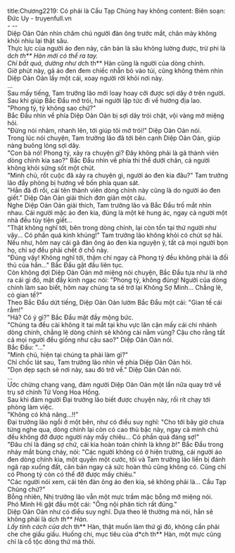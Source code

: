 title:Chương2219: Có phải là Cẩu Tạp Chủng hay không
content:
Biên soạn: Đức Uy - truyenfull.vn<br>- --<br>Diệp Oản Oản nhìn chăm chú người đàn ông trước mắt, chân mày không khỏi nhíu lại thật sâu.<br>Thực lực của người áo đen này, căn bản là sâu không lường được, trừ phi là d*ch th** Hàn mới có thể ra tay.<br>Chỉ bất quá, dường như d*ch th** Hàn cũng là người của dòng chính.<br>Giờ phút này, gã áo đen đem chiếc nhẫn bỏ vào túi, cũng không thèm nhìn Diệp Oản Oản lấy một cái, xoay người rời khỏi nơi này.<br>...<br>Sau mấy tiếng, Tam trưởng lão mới loay hoay cởi được sợi dây ở trên người. Sau khi giúp Bắc Đẩu mở trói, hai người lập tức đi về hướng địa lao.<br>"Phong tỷ, tỷ không sao chứ?"<br>Bắc Đẩu nhìn về phía Diệp Oản Oản bị sợi dây trói chặt, vội vàng mở miệng hỏi.<br>"Đừng nói nhảm, nhanh lên, tới giúp tôi mở trói!" Diệp Oản Oản nói.<br>Trong lúc nói chuyện, Tam trưởng lão đã tới bên cạnh Diệp Oản Oản, giúp nàng buông lỏng sợi dây.<br>"Con bà nó! Phong tỷ, xảy ra chuyện gì? Đây không phải là gã thành viên dòng chính kia sao?" Bắc Đẩu nhìn về phía thi thể dưới chân, cả người không khỏi sửng sốt một chút.<br>"Minh chủ, rốt cuộc đã xảy ra chuyện gì, người áo đen kia đâu?" Tam trưởng lão đầy phòng bị hướng về bốn phía quan sát.<br>"Hắn đã đi rồi, cái tên thành viên dòng chính này cũng là do người áo đen giết." Diệp Oản Oản giải thích đơn giản một câu.<br>Nghe Diệp Oản Oản giải thích, Tam trưởng lão và Bắc Đẩu trố mắt nhìn nhau. Cái người mặc áo đen kia, đúng là một kẻ hung ác, ngay cả người một nhà đều tùy tiện giết...<br>"Thật không nghĩ tới, bên trong dòng chính, lại còn tồn tại thứ người như vậy... Có phần quá kinh khủng!" Tam trưởng lão không khỏi có chút sợ hãi.<br>Nếu như, hôm nay cái gã đàn ông áo đen kia nguyện ý, tất cả mọi người bọn họ, chỉ sợ đều phải chết ở chỗ này.<br>"Đúng vậy! Không nghĩ tới, thậm chí ngay cả Phong tỷ đều không phải là đối thủ của hắn..." Bắc Đẩu gật đầu liên tục.<br>Còn không đợi Diệp Oản Oản mở miệng nói chuyện, Bắc Đẩu tựa như là nhớ ra cái gì đó, mặt đầy kinh ngạc nói: "Phong tỷ, không đúng! Người của dòng chính làm sao biết, hôm nay chúng ta sẽ trở lại Không Sợ Minh... Chẳng lẽ, có gian tế?"<br>Theo Bắc Đẩu dứt tiếng, Diệp Oản Oản lườm Bắc Đẩu một cái: "Gian tế cái rắm!"<br>"Hả? Có ý gì?" Bắc Đẩu mặt đầy mộng bức.<br>"Chúng ta đều cài không ít tai mắt tại khu vực lân cận mấy cái chi nhánh dòng chính, chẳng lẽ dòng chính sẽ không cài nằm vùng? Cậu cho rằng tất cả mọi người đều giống như cậu sao?" Diệp Oản Oản nói.<br>Bắc Đẩu: "..."<br>"Minh chủ, hiện tại chúng ta phải làm gì?"<br>Chỉ chốc lát sau, Tam trưởng lão nhìn về phía Diệp Oản Oản hỏi.<br>"Dọn dẹp sạch sẽ nơi này, sau đó trở về." Diệp Oản Oản nói.<br>...<br>Ước chừng chạng vạng, đám người Diệp Oản Oản một lần nữa quay trở về trụ sở chính Tử Vong Hoa Hồng.<br>Sau khi đám người Đại trưởng lão biết được chuyện này, rối rít chạy tới phòng làm việc.<br>"Không có khả năng...!!"<br>Đại trưởng lão ngồi ở một bên, như có điều suy nghĩ: "Cho tới bây giờ chưa từng nghe qua, dòng chính lại còn có cao thủ bậc này, ngay cả minh chủ đều không đỡ được người này mấy chiêu... Có phần quá đáng sợ!"<br>"Đâu chỉ là đáng sợ chứ, cái kia hoàn toàn chính là kh*ng b*!" Bắc Đẩu trong nháy mắt bùng cháy, nói: "Các người không có ở hiện trường, cái người áo đen dòng chính kia, một quyền một cước, tôi và Tam trưởng lão liền bị đánh ngã rạp xuống đất, căn bản ngay cả sức hoàn thủ cũng không có. Cũng chỉ có Phong tỷ còn có thể đỡ được mấy chiêu."<br>"Các người nói xem, cái tên đàn ông áo đen kia, sẽ không phải là... Cẩu Tạp Chủng chứ?"<br>Bỗng nhiên, Nhị trưởng lão vẫn một mực trầm mặc bỗng mở miệng nói.<br>Phó Minh Hi gật đầu một cái: "Ông nội phân tích rất đúng."<br>Diệp Oản Oản như có điều suy nghĩ. Dựa theo lẽ thường mà nói, hẳn sẽ không phải là d*ch th** Hàn.<br>Lấy tính cách của d*ch th** Hàn, thật muốn làm thứ gì đó, không cần phải che che giấu giấu. Huống chi, mục tiêu của d*ch th** Hàn, một mực cũng chỉ là cổ tộc dòng thứ mà thôi.
